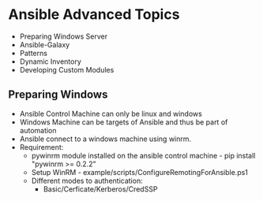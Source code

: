 # Ansible Advanced Topics
- Preparing Windows  Server
- Ansible-Galaxy
- Patterns
- Dynamic Inventory
- Developing Custom Modules

## Preparing Windows
- Ansible Control Machine can only be linux and windows
- Windows Machine can be targets of Ansible and thus be part of automation
- Ansible connect to a windows machine using winrm.
- Requirement:
    - pywinrm module installed on the ansible control machine - pip install "pywinrm >= 0.2.2"
    - Setup WinRM - example/scripts/ConfigureRemotingForAnsible.ps1
    - Different modes to authentication:
        - Basic/Cerficate/Kerberos/CredSSP
